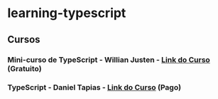 # learning-typescript

## Cursos
### Mini-curso de TypeScript - Willian Justen - <a href="https://www.youtube.com/watch?v=mRixno_uE2o&list=PLlAbYrWSYTiPanrzauGa7vMuve7_vnXG_&index=1">Link do Curso</a> (Gratuito)
### TypeScript - Daniel Tapias - <a href="https://www.udemy.com/course/javascript-completo-2018-do-iniciante-ao-mestre/">Link do Curso</a> (Pago)

